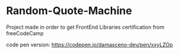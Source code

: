 # Random-Quote-Machine
Project made in order to get FrontEnd Libraries certification from freeCodeCamp

code pen version: https://codepen.io/damasceno-dev/pen/xxyLZOp
